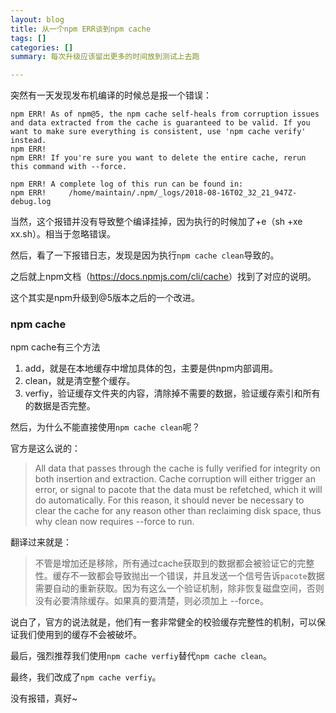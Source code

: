 ```yaml
---
layout: blog
title: 从一个npm ERR谈到npm cache
tags: []
categories: []
summary: 每次升级应该留出更多的时间放到测试上去跑

---
```


突然有一天发现发布机编译的时候总是报一个错误：

```text
npm ERR! As of npm@5, the npm cache self-heals from corruption issues and data extracted from the cache is guaranteed to be valid. If you want to make sure everything is consistent, use 'npm cache verify' instead.
npm ERR! 
npm ERR! If you're sure you want to delete the entire cache, rerun this command with --force.

npm ERR! A complete log of this run can be found in:
npm ERR!     /home/maintain/.npm/_logs/2018-08-16T02_32_21_947Z-debug.log
```

当然，这个报错并没有导致整个编译挂掉，因为执行的时候加了+e（sh +xe xx.sh）。相当于忽略错误。

然后，看了一下报错日志，发现是因为执行`npm cache clean`导致的。

之后就上npm文档（<https://docs.npmjs.com/cli/cache>）找到了对应的说明。

这个其实是npm升级到@5版本之后的一个改进。

### npm cache

npm cache有三个方法

1. add，就是在本地缓存中增加具体的包，主要是供npm内部调用。
2. clean，就是清空整个缓存。
3. verfiy，验证缓存文件夹的内容，清除掉不需要的数据，验证缓存索引和所有的数据是否完整。

然后，为什么不能直接使用`npm cache clean`呢？

官方是这么说的：

> All data that passes through the cache is fully verified for integrity on both insertion and extraction. Cache corruption will either trigger an error, or signal to pacote that the data must be refetched, which it will do automatically. For this reason, it should never be necessary to clear the cache for any reason other than reclaiming disk space, thus why clean now requires --force to run.
	
翻译过来就是：

> 不管是增加还是移除，所有通过cache获取到的数据都会被验证它的完整性。缓存不一致都会导致抛出一个错误，并且发送一个信号告诉`pacote`数据需要自动的重新获取。因为有这么一个验证机制，除非恢复磁盘空间，否则没有必要清除缓存。如果真的要清楚，则必须加上 --force。

说白了，官方的说法就是，他们有一套非常健全的校验缓存完整性的机制，可以保证我们使用到的缓存不会被破坏。

最后，强烈推荐我们使用`npm cache verfiy`替代`npm cache clean`。

最终，我们改成了`npm cache verfiy`。

没有报错，真好~
